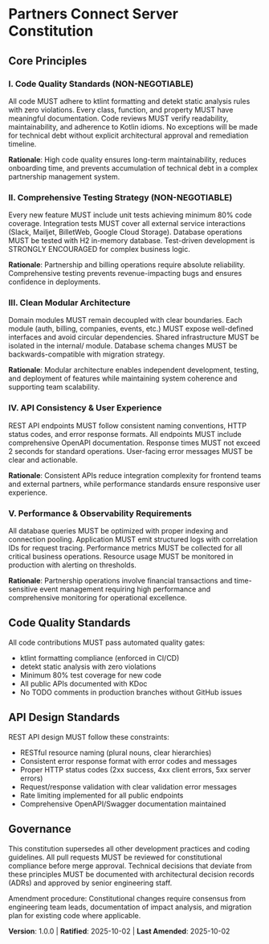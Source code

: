 <!-- 
Sync Impact Report:
- Version change: Initial → 1.0.0
- New constitution created with 5 core principles
- Added sections: Code Quality Standards, API Design Standards
- Templates requiring updates: ⚠ All templates need initial review
- Follow-up TODOs: None
-->

# Partners Connect Server Constitution

## Core Principles

### I. Code Quality Standards (NON-NEGOTIABLE)
All code MUST adhere to ktlint formatting and detekt static analysis rules with zero violations. 
Every class, function, and property MUST have meaningful documentation. Code reviews MUST verify 
readability, maintainability, and adherence to Kotlin idioms. No exceptions will be made for 
technical debt without explicit architectural approval and remediation timeline.

**Rationale**: High code quality ensures long-term maintainability, reduces onboarding time, 
and prevents accumulation of technical debt in a complex partnership management system.

### II. Comprehensive Testing Strategy (NON-NEGOTIABLE)
Every new feature MUST include unit tests achieving minimum 80% code coverage. Integration tests 
MUST cover all external service interactions (Slack, Mailjet, BilletWeb, Google Cloud Storage). 
Database operations MUST be tested with H2 in-memory database. Test-driven development is 
STRONGLY ENCOURAGED for complex business logic.

**Rationale**: Partnership and billing operations require absolute reliability. Comprehensive 
testing prevents revenue-impacting bugs and ensures confidence in deployments.

### III. Clean Modular Architecture
Domain modules MUST remain decoupled with clear boundaries. Each module (auth, billing, companies, 
events, etc.) MUST expose well-defined interfaces and avoid circular dependencies. Shared 
infrastructure MUST be isolated in the internal/ module. Database schema changes MUST be 
backwards-compatible with migration strategy.

**Rationale**: Modular architecture enables independent development, testing, and deployment 
of features while maintaining system coherence and supporting team scalability.

### IV. API Consistency & User Experience
REST API endpoints MUST follow consistent naming conventions, HTTP status codes, and error 
response formats. All endpoints MUST include comprehensive OpenAPI documentation. Response 
times MUST not exceed 2 seconds for standard operations. User-facing error messages MUST 
be clear and actionable.

**Rationale**: Consistent APIs reduce integration complexity for frontend teams and external 
partners, while performance standards ensure responsive user experience.

### V. Performance & Observability Requirements
All database queries MUST be optimized with proper indexing and connection pooling. Application 
MUST emit structured logs with correlation IDs for request tracing. Performance metrics MUST 
be collected for all critical business operations. Resource usage MUST be monitored in production 
with alerting on thresholds.

**Rationale**: Partnership operations involve financial transactions and time-sensitive event 
management requiring high performance and comprehensive monitoring for operational excellence.

## Code Quality Standards

All code contributions MUST pass automated quality gates:
- ktlint formatting compliance (enforced in CI/CD)
- detekt static analysis with zero violations
- Minimum 80% test coverage for new code
- All public APIs documented with KDoc
- No TODO comments in production branches without GitHub issues

## API Design Standards

REST API design MUST follow these constraints:
- RESTful resource naming (plural nouns, clear hierarchies)
- Consistent error response format with error codes and messages
- Proper HTTP status codes (2xx success, 4xx client errors, 5xx server errors)
- Request/response validation with clear validation error messages
- Rate limiting implemented for all public endpoints
- Comprehensive OpenAPI/Swagger documentation maintained

## Governance

This constitution supersedes all other development practices and coding guidelines. All pull 
requests MUST be reviewed for constitutional compliance before merge approval. Technical 
decisions that deviate from these principles MUST be documented with architectural decision 
records (ADRs) and approved by senior engineering staff.

Amendment procedure: Constitutional changes require consensus from engineering team leads, 
documentation of impact analysis, and migration plan for existing code where applicable.

**Version**: 1.0.0 | **Ratified**: 2025-10-02 | **Last Amended**: 2025-10-02